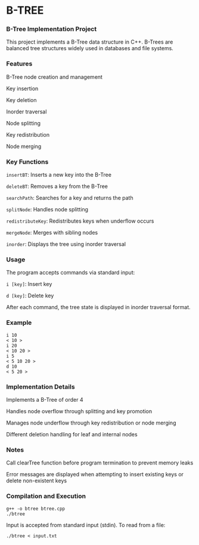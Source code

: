 # B-TREE

### B-Tree Implementation Project

This project implements a B-Tree data structure in C++. B-Trees are balanced tree structures widely used in databases and file systems.

### Features

B-Tree node creation and management

Key insertion

Key deletion

Inorder traversal

Node splitting

Key redistribution

Node merging

### Key Functions

`insertBT`: Inserts a new key into the B-Tree

`deleteBT`: Removes a key from the B-Tree

`searchPath`: Searches for a key and returns the path

`splitNode`: Handles node splitting

`redistributeKey`: Redistributes keys when underflow occurs

`mergeNode`: Merges with sibling nodes

`inorder`: Displays the tree using inorder traversal

### Usage

The program accepts commands via standard input:

`i [key]`: Insert key

`d [key]`: Delete key

After each command, the tree state is displayed in inorder traversal format.

### Example

```
i 10
< 10 >
i 20
< 10 20 >
i 5
< 5 10 20 >
d 10
< 5 20 >
```

### Implementation Details
Implements a B-Tree of order 4

Handles node overflow through splitting and key promotion

Manages node underflow through key redistribution or node merging

Different deletion handling for leaf and internal nodes

### Notes

Call clearTree function before program termination to prevent memory leaks

Error messages are displayed when attempting to insert existing keys or delete non-existent keys

### Compilation and Execution

```
g++ -o btree btree.cpp
./btree
```

Input is accepted from standard input (stdin). To read from a file:

```
./btree < input.txt
```
